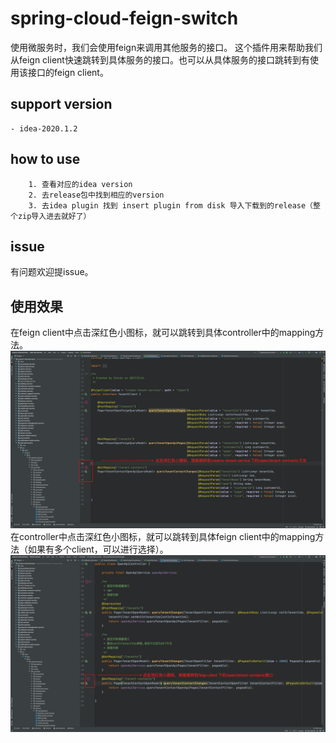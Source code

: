 # spring-cloud-feign-switch
使用微服务时，我们会使用feign来调用其他服务的接口。
这个插件用来帮助我们从feign client快速跳转到具体服务的接口。也可以从具体服务的接口跳转到有使用该接口的feign client。

## support version
    - idea-2020.1.2
    
## how to use
```$xslt
    1. 查看对应的idea version
    2. 去release包中找到相应的version
    3. 去idea plugin 找到 insert plugin from disk 导入下载到的release（整个zip导入进去就好了） 
```
## issue
有问题欢迎提issue。

## 使用效果
在feign client中点击深红色小图标，就可以跳转到具体controller中的mapping方法。
![alt feign-go](./image/feign-go.png)
在controller中点击深红色小图标，就可以跳转到具体feign client中的mapping方法（如果有多个client，可以进行选择）。
![alt feign-back](./image/feign-back.png)
